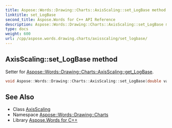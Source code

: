 ```yaml
---
title: Aspose::Words::Drawing::Charts::AxisScaling::set_LogBase method
linktitle: set_LogBase
second_title: Aspose.Words for C++ API Reference
description: Aspose::Words::Drawing::Charts::AxisScaling::set_LogBase method. Setter for Aspose::Words::Drawing::Charts::AxisScaling::get_LogBase in C++.
type: docs
weight: 600
url: /cpp/aspose.words.drawing.charts/axisscaling/set_logbase/
---
```

## AxisScaling::set_LogBase method


Setter for [Aspose::Words::Drawing::Charts::AxisScaling::get_LogBase](../get_logbase/).

```cpp
void Aspose::Words::Drawing::Charts::AxisScaling::set_LogBase(double value)
```

## See Also

* Class [AxisScaling](../)
* Namespace [Aspose::Words::Drawing::Charts](../../)
* Library [Aspose.Words for C++](../../../)
